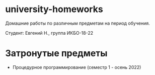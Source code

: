 # university-homeworks

Домашние работы по различным предметам на период обучения.

Студент: Евгений Н., группа ИКБО-18-22

# Затронутые предметы

- Процедурное программирование (семестр 1 - осень 2022)